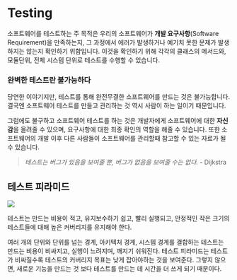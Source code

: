 # Testing
소프트웨어를 테스트하는 주 목적은 우리의 소프트웨어가 **개발 요구사항**(Software Requirement)을 만족하는지, 그 과정에서 에러가 발생하거나 예기치 못한 문제가 발생하지는 않는지 확인하기 위함입니다. 이것을 확인하기 위해 각각의 클래스의 메서드와, 모듈단위, 전체 시스템 단위로 테스트를 수행할 수 있습니다.

### 완벽한 테스트란 불가능하다
당연한 이야기지만, 테스트를 통해 완전무결한 소프트웨어를 만드는 것은 불가능합니다. 결국엔 소프트웨어 테스트를 만들고 관리하는 것 역시 사람이 하는 일이기 때문입니다.

그럼에도 불구하고 소프트웨어 테스트를 하는 것은 개발자에게 소프트웨어에 대한 **자신감**을 올려줄 수 있으며, 요구사항에 대한 최종 확인의 역할을 해줄 수 있습니다. 또한 소프트웨어의 개발 이후 다른 사람들이 소프트웨어를 관리할때 참고할 수 있는 자료가 될 수 있습니다.

> _테스트는 버그가 있음을 보여줄 뿐, 버그가 없음을 보여줄 수는 없다._ - Dijkstra

## 테스트 피라미드
![](https://i.imgur.com/lLuBQbw.png)

테스트는 만드는 비용이 적고, 유지보수하기 쉽고, 빨리 실행되고, 안정적인 작은 크기의 테스트들에 대해 높은 커버리지를 유지해야 한다.

여러 개의 단위와 단위를 넘는 경계, 아키텍처 경계, 시스템 경계를 결합하는 테스트는 만드는 비용이 비싸지고, 실행이 느려지며, 깨지기 쉬워진다. 테스트 피라미드는 테스트가 비싸질수록 테스트의 커버리지 목표는 낮게 잡아야하는 것을 보여준다. 그렇지 않으면, 새로운 기능을 만드는 것 보다 테스트를 만드는 데 시간을 더 쓰게 되기 때문이다.